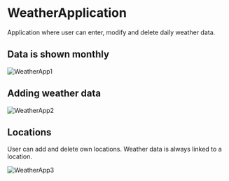 # WeatherApplication
Application where user can enter, modify and delete daily weather data.

## Data is shown monthly
![WeatherApp1](https://user-images.githubusercontent.com/83830065/227636902-33a014b6-3278-41c3-b09b-5af3b092312f.JPG)

## Adding weather data
![WeatherApp2](https://user-images.githubusercontent.com/83830065/227640532-85f96aca-298f-4f69-a831-842bd03a1e05.JPG)

## Locations
User can add and delete own locations. Weather data is always linked to a location. 

![WeatherApp3](https://user-images.githubusercontent.com/83830065/227641401-c1bd235d-8c08-42b4-8557-1fc1a676bd78.JPG)
